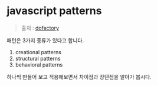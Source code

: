 # javascript patterns

> 출처 : [dofactory](http://www.dofactory.com/javascript/design-patterns)

패턴은 3가지 종류가 있다고 합니다.

1. creational patterns
2. structural patterns
3. behavioral patterns

하나씩 만들어 보고 적용해보면서 차이점과 장단점을 알아가 봅시다.